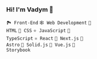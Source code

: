 ### Hi! I'm Vadym 👋

<code>🏞 Front-End</code>
<code>🕸 Web Development</code>
<code>🧱 HTML</code>
<code>🎨 CSS</code>
<code>⭐️ JavaScript</code>
<code>🌟 TypeScript</code>
<code>⚛️ React</code>
<code>🧬 Next.js</code>
<code>🌌 Astro</code>
<code>🚀 Solid.js</code>
<code>🧩 Vue.js</code>
<code>📕 Storybook</code>
